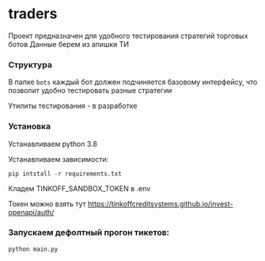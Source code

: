 # traders
Проект предназначен для удобного тестирования стратегий торговых ботов
Данные берем из апишки ТИ

### Структура
В папке `bots` каждый бот должен подчиняется базовому интерфейсу, что позволит удобно тестировать разные стратегии

Утилиты тестирования - в разработке

### Установка
Устанавливаем python 3.8

Устанавливаем зависимости:

```pip intstall -r requirements.txt```

Кладем TINKOFF_SANDBOX_TOKEN в .env

Токен можно взять тут
https://tinkoffcreditsystems.github.io/invest-openapi/auth/

### Запускаем дефолтный прогон тикетов:

```python main.py```
